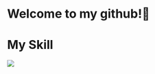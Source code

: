 ### <h1>Welcome to my github!👋</h1> 



<h1>My Skill</h1>
<img src="https://camo.githubusercontent.com/e3135eb2c11752c061b386377a1f1651a2d8352b/68747470733a2f2f696d672e736869656c64732e696f2f62616467652f4a6176612d696e666f726d6174696f6e616c3f7374796c653d666c6174266c6f676f3d6a617661266c6f676f436f6c6f723d776869746526636f6c6f723d303037333936"/>


